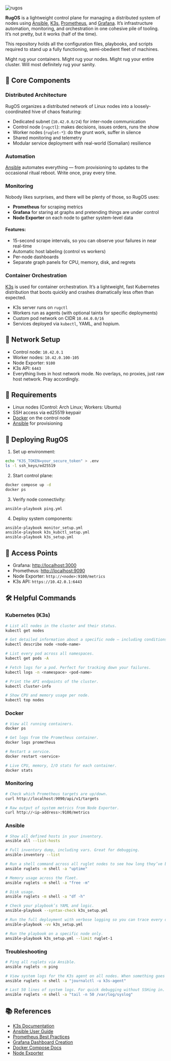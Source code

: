 ![rugos](./resources/images/rugos-logo.png)

**RugOS** is a lightweight control plane for managing a distributed system of nodes using [Ansible](https://www.ansible.com/), [K3s](https://k3s.io/), [Prometheus](https://prometheus.io/), and [Grafana](https://grafana.com/). It’s infrastructure automation, monitoring, and orchestration in one cohesive pile of tooling. It’s not pretty, but it works (half of the time).

This repository holds all the configuration files, playbooks, and scripts required to stand up a fully functioning, semi-obedient fleet of machines.

Might rug your containers. Might rug your nodes. Might rug your entire cluster. Will most definitely rug your sanity.

## 🧠 Core Components

### Distributed Architecture

RugOS organizes a distributed network of Linux nodes into a loosely-coordinated hive of chaos featuring:

- Dedicated subnet (`10.42.0.0/24`) for inter-node communication
- Control node (`rugctl`): makes decisions, issues orders, runs the show
- Worker nodes (`ruglet-*`): do the grunt work, suffer in silence
- Shared monitoring and telemetry
- Modular service deployment with real-world (Somalian) resilience
### Automation

[Ansible](https://docs.ansible.com/) automates everything — from provisioning to updates to the occasional ritual reboot. Write once, pray every time.

### Monitoring

Nobody likes surprises, and there will be plenty of those, so RugOS uses:

- **Prometheus** for scraping metrics
- **Grafana** for staring at graphs and pretending things are under control
- **Node Exporter** on each node to gather system-level data

#### Features:

- 15-second scrape intervals, so you can observe your failures in near real-time
- Automatic host labeling (control vs workers)
- Per-node dashboards
- Separate graph panels for CPU, memory, disk, and regrets

### Container Orchestration

[K3s](https://k3s.io/) is used for container orchestration. It’s a lightweight, fast Kubernetes distribution that boots quickly and crashes dramatically less often than expected.

- K3s server runs on `rugctl`
- Workers run as agents (with optional taints for specific deployments)
- Custom pod network on CIDR `10.44.0.0/16`
- Services deployed via `kubectl`, YAML, and hopium.

## 📡 Network Setup

- Control node: `10.42.0.1`
- Worker nodes: `10.42.0.100-105`
- Node Exporter: `9100`
- K3s API: `6443`
- Everything lives in host network mode. No overlays, no proxies, just raw host network. Pray accordingly.

## 🧰 Requirements

- Linux nodes (Control: Arch Linux; Workers: Ubuntu)
- SSH access via ed25519 keypair
- [Docker](https://docs.docker.com/) on the control node
- [Ansible](https://docs.ansible.com/) for provisioning

## 🚀 Deploying RugOS

1. Set up environment:
```bash
echo "K3S_TOKEN=your_secure_token" > .env
ls -l ssh_keys/ed25519
```

2. Start control plane:
```bash
docker compose up -d
docker ps
```

3. Verify node connectivity:
```bash
ansible-playbook ping.yml
```

4. Deploy system components:
```bash
ansible-playbook monitor_setup.yml
ansible-playbook k3s_kubctl_setup.yml
ansible-playbook k3s_setup.yml
```

## 🔭 Access Points

- Grafana: [http://localhost:3000](http://localhost:3000)
- Prometheus: [http://localhost:9090](http://localhost:9090)
- Node Exporter: `http://<node>:9100/metrics`
- K3s API: `https://10.42.0.1:6443`

## 🛠️ Helpful Commands

### Kubernetes (K3s)

```bash
# List all nodes in the cluster and their status.
kubectl get nodes
```

```bash
# Get detailed information about a specific node — including conditions, resource allocations, and taints.
kubectl describe node <node-name>
```

```bash
# List every pod across all namespaces. 
kubectl get pods -A
```

```bash
# Fetch logs for a pod. Perfect for tracking down your failures.
kubectl logs -n <namespace> <pod-name>
```

```bash
# Print the API endpoints of the cluster.
kubectl cluster-info
```

```bash
# Show CPU and memory usage per node. 
kubectl top nodes
```

### Docker

```bash
# View all running containers.
docker ps
```

```bash
# Get logs from the Prometheus container. 
docker logs prometheus 
```

```bash
# Restart a service.
docker restart <service>
```

```bash
# Live CPU, memory, I/O stats for each container.
docker stats
```

### Monitoring

```bash
# Check which Prometheus targets are up/down. 
curl http://localhost:9090/api/v1/targets
```

```bash
# Raw output of system metrics from Node Exporter.
curl http://<ip-address>:9100/metrics
```

### Ansible

```bash
# Show all defined hosts in your inventory.
ansible all --list-hosts
```

```bash
# Full inventory dump, including vars. Great for debugging.
ansible-inventory --list
```

```bash
# Run a shell command across all ruglet nodes to see how long they’ve been running (or crashing).
ansible ruglets -m shell -a "uptime"
```

```bash
# Memory usage across the fleet.
ansible ruglets -m shell -a "free -m"
```

```bash
# Disk usage.
ansible ruglets -m shell -a "df -h"
```

```bash
# Check your playbook’s YAML and logic.
ansible-playbook --syntax-check k3s_setup.yml
```

```bash
# Run the full deployment with verbose logging so you can trace every decision, success, or failure.
ansible-playbook -vv k3s_setup.yml
```

```bash
# Run the playbook on a specific node only.
ansible-playbook k3s_setup.yml --limit ruglet-1
```

### Troubleshooting

```bash
# Ping all ruglets via Ansible.
ansible ruglets -m ping
```

```bash
# View system logs for the K3s agent on all nodes. When something goes wrong, you'll find out why here.
ansible ruglets -m shell -a "journalctl -u k3s-agent"
```

```bash
# Last 50 lines of system logs. For quick debugging without SSHing in.
ansible ruglets -m shell -a "tail -n 50 /var/log/syslog"
```

## 📚 References

- [K3s Documentation](https://docs.k3s.io/)
- [Ansible User Guide](https://docs.ansible.com/ansible/latest/user_guide/index.html)
- [Prometheus Best Practices](https://prometheus.io/docs/practices/naming/)
- [Grafana Dashboard Creation](https://grafana.com/docs/grafana/latest/dashboards/)
- [Docker Compose Docs](https://docs.docker.com/compose/)
- [Node Exporter](https://prometheus.io/docs/guides/node-exporter/)
